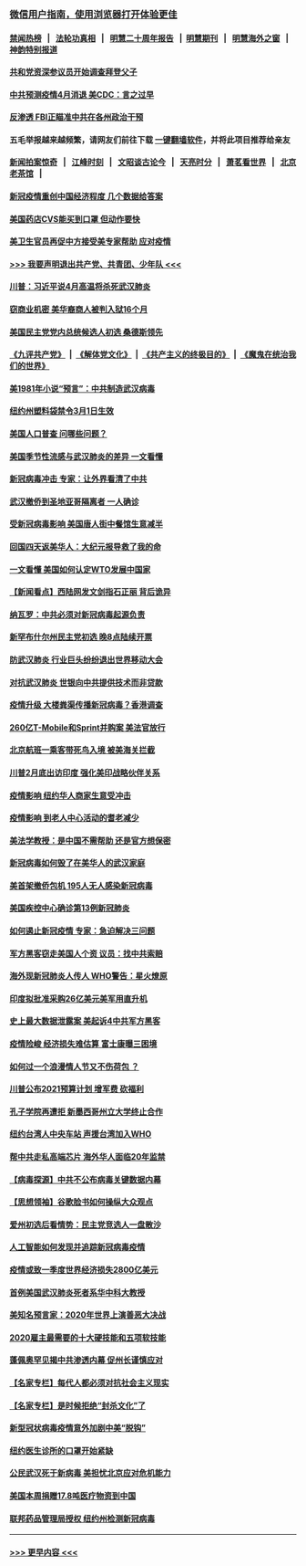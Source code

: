 ### [微信用户指南，使用浏览器打开体验更佳](https://github.com/gfw-breaker/banned-news1/blob/master/indexes/wechat-guide.md?t=0)
#### [禁闻热榜](热点新闻.md?t=0)  &nbsp;&nbsp;|&nbsp;&nbsp; [法轮功真相](https://github.com/gfw-breaker/truth/blob/master/README.md?t=0) &nbsp;&nbsp;|&nbsp;&nbsp; [明慧二十周年报告](https://github.com/gfw-breaker/mh-reports/blob/master/README.md?t=0) &nbsp;&nbsp;|&nbsp;&nbsp;[明慧期刊](https://github.com/gfw-breaker/mh-qikan) &nbsp;&nbsp;|&nbsp;&nbsp; [明慧海外之窗](https://github.com/gfw-breaker/mh-news/blob/master/README.md?t=0) &nbsp;&nbsp;|&nbsp;&nbsp; [神韵特别报道](https://github.com/gfw-breaker/mh-news/blob/master/shenyun.md?t=0)
#### [共和党资深参议员开始调查拜登父子](../pages/nsc412/n11863984.md?t=02130444) 
#### [中共预测疫情4月消退 美CDC：言之过早](../pages/nsc412/n11864310.md?t=02130444) 
#### [反渗透 FBI正瞄准中共在各州政治干预](../pages/nsc412/n11864300.md?t=02130444) 
#### 五毛举报越来越频繁，请网友们前往下载 [一键翻墙软件](https://github.com/gfw-breaker/ssr-accounts)，并将此项目推荐给亲友
#### [新闻拍案惊奇](https://github.com/gfw-breaker/banned-news1/blob/master/pages/link4.md) &nbsp;&nbsp;|&nbsp;&nbsp; [江峰时刻](https://github.com/gfw-breaker/banned-news1/blob/master/pages/link4.md) &nbsp;&nbsp;|&nbsp;&nbsp; [文昭谈古论今](https://github.com/gfw-breaker/banned-news1/blob/master/pages/link4.md) &nbsp;&nbsp;|&nbsp;&nbsp; [天亮时分](https://github.com/gfw-breaker/banned-news1/blob/master/pages/link4.md) &nbsp;&nbsp;|&nbsp;&nbsp; [萧茗看世界](https://github.com/gfw-breaker/banned-news1/blob/master/pages/link4.md) &nbsp;&nbsp;|&nbsp;&nbsp; [北京老茶馆](https://github.com/gfw-breaker/banned-news1/blob/master/pages/link4.md) &nbsp;&nbsp;|&nbsp;&nbsp; 
#### [新冠疫情重创中国经济程度 几个数据给答案](../pages/nsc412/n11864203.md?t=02130444) 
#### [美国药店CVS能买到口罩 但动作要快](../pages/nsc412/n11862438.md?t=02130444) 
#### [美卫生官员再促中方接受美专家帮助 应对疫情](../pages/nsc412/n11864043.md?t=02130444) 
#### [>>> 我要声明退出共产党、共青团、少年队 <<<](https://github.com/begood0513/goodnews/blob/master/quit/letter.md) 
#### [川普：习近平说4月高温将杀死武汉肺炎](../pages/nsc412/n11860814.md?t=02130444) 
#### [窃商业机密 美华裔商人被判入狱16个月](../pages/nsc412/n11863911.md?t=02130444) 
#### [美国民主党党内总统候选人初选 桑德斯领先](../pages/nsc412/n11863475.md?t=02130444) 
#### [《九评共产党》](https://github.com/begood0513/9ping.md/blob/master/README.md) &nbsp;|&nbsp; [《解体党文化》](../../../../jtdwh.md/blob/master/README.md)  &nbsp;|&nbsp; [《共产主义的终极目的》](../../../../gczydzjmd.md/blob/master/README.md) &nbsp;|&nbsp; [《魔鬼在统治我们的世界》](../../../../mgztzwmdsj.md/blob/master/README.md) 
#### [美1981年小说“预言”：中共制造武汉病毒](../pages/nsc412/n11863306.md?t=02130444) 
#### [纽约州塑料袋禁令3月1日生效](../pages/nsc412/n11862832.md?t=02130444) 
#### [美国人口普查  问哪些问题？](../pages/nsc412/n11862808.md?t=02130444) 
#### [美国季节性流感与武汉肺炎的差异 一文看懂](../pages/nsc412/n11862428.md?t=02130444) 
#### [新冠病毒冲击 专家：让外界看清了中共](../pages/nsc412/n11862280.md?t=02130444) 
#### [武汉撤侨到圣地亚哥隔离者 一人确诊](../pages/nsc412/n11862460.md?t=02130444) 
#### [受新冠病毒影响 美国唐人街中餐馆生意减半](../pages/nsc412/n11861940.md?t=02130444) 
#### [回国四天返美华人：大纪元报导救了我的命](../pages/nsc412/n11862181.md?t=02130444) 
#### [一文看懂 美国如何认定WTO发展中国家](../pages/nsc412/n11862051.md?t=02130444) 
#### [【新闻看点】西陆网发文剑指石正丽 背后诡异](../pages/nsc412/n11861792.md?t=02130444) 
#### [纳瓦罗：中共必须对新冠病毒起源负责](../pages/nsc412/n11861810.md?t=02130444) 
#### [新罕布什尔州民主党初选 晚8点陆续开票](../pages/nsc412/n11861872.md?t=02130444) 
#### [防武汉肺炎 行业巨头纷纷退出世界移动大会](../pages/nsc412/n11861795.md?t=02130444) 
#### [对抗武汉肺炎 世银向中共提供技术而非贷款](../pages/nsc412/n11861652.md?t=02130444) 
#### [疫情升级 大楼粪渠传播新冠病毒？香港调查](../pages/nsc412/n11861556.md?t=02130444) 
#### [260亿T-Mobile和Sprint并购案 美法官放行](../pages/nsc412/n11861511.md?t=02130444) 
#### [北京航班一乘客带死鸟入境 被美海关拦截](../pages/nsc412/n11861317.md?t=02130444) 
#### [川普2月底出访印度 强化美印战略伙伴关系](../pages/nsc412/n11860557.md?t=02130444) 
#### [疫情影响  纽约华人商家生意受冲击](../pages/nsc412/n11860284.md?t=02130444) 
#### [疫情影响  到老人中心活动的耆老减少](../pages/nsc412/n11860199.md?t=02130444) 
#### [美法学教授：是中国不需帮助 还是官方想保密](../pages/nsc412/n11859492.md?t=02130444) 
#### [新冠病毒如何毁了在美华人的武汉家庭](../pages/nsc412/n11859524.md?t=02130444) 
#### [美首架撤侨包机 195人无人感染新冠病毒](../pages/nsc412/n11859908.md?t=02130444) 
#### [美国疾控中心确诊第13例新冠肺炎](../pages/nsc412/n11859966.md?t=02130444) 
#### [如何遏止新冠疫情 专家：急迫解决三问题](../pages/nsc412/n11859685.md?t=02130444) 
#### [军方黑客窃走美国人个资 议员：找中共索赔](../pages/nsc412/n11859371.md?t=02130444) 
#### [海外现新冠肺炎人传人 WHO警告：星火燎原](../pages/nsc412/n11859252.md?t=02130444) 
#### [印度拟批准采购26亿美元美军用直升机](../pages/nsc412/n11859143.md?t=02130444) 
#### [史上最大数据泄露案 美起诉4中共军方黑客](../pages/nsc412/n11859115.md?t=02130444) 
#### [疫情险峻 经济损失难估算 富士康曝三困境](../pages/nsc412/n11859120.md?t=02130444) 
#### [如何过一个浪漫情人节又不伤荷包 ？](../pages/nsc412/n11858969.md?t=02130444) 
#### [川普公布2021预算计划 增军费 砍福利](../pages/nsc412/n11859012.md?t=02130444) 
#### [孔子学院再遭拒 新墨西哥州立大学终止合作](../pages/nsc412/n11858661.md?t=02130444) 
#### [纽约台湾人中央车站  声援台湾加入WHO](../pages/nsc412/n11857757.md?t=02130444) 
#### [帮中共走私高端芯片 海外华人面临20年监禁](../pages/nsc412/n11855016.md?t=02130444) 
#### [【病毒探源】中共不公布病毒关键数据内幕](../pages/nsc412/n11856584.md?t=02130444) 
#### [【思想领袖】谷歌脸书如何操纵大众观点](../pages/nsc412/n11680874.md?t=02130444) 
#### [爱州初选后看情势：民主党竞选人一盘散沙](../pages/nsc412/n11856557.md?t=02130444) 
#### [人工智能如何发现并追踪新冠病毒疫情](../pages/nsc412/n11856398.md?t=02130444) 
#### [疫情或致一季度世界经济损失2800亿美元](../pages/nsc412/n11855639.md?t=02130444) 
#### [首例美国武汉肺炎死者系华中科大教授](../pages/nsc412/n11855500.md?t=02130444) 
#### [美知名预言家：2020年世界上演善恶大决战](../pages/nsc412/n11855418.md?t=02130444) 
#### [2020雇主最需要的十大硬技能和五项软技能](../pages/nsc412/n11850953.md?t=02130444) 
#### [蓬佩奥罕见揭中共渗透内幕 促州长谨慎应对](../pages/nsc412/n11854685.md?t=02130444) 
#### [【名家专栏】每代人都必须对抗社会主义现实](../pages/nsc412/n11831412.md?t=02130444) 
#### [【名家专栏】是时候拒绝“封杀文化”了](../pages/nsc412/n11814093.md?t=02130444) 
#### [新型冠状病毒疫情意外加剧中美“脱钩”](../pages/nsc412/n11854475.md?t=02130444) 
#### [纽约医生诊所的口罩开始紧缺](../pages/nsc412/n11853364.md?t=02130444) 
#### [公民武汉死于新病毒 美担忧北京应对危机能力](../pages/nsc412/n11854331.md?t=02130444) 
#### [美国本周捐赠17.8吨医疗物资到中国](../pages/nsc412/n11854269.md?t=02130444) 
#### [联邦药品管理局授权  纽约州检测新冠病毒](../pages/nsc412/n11853371.md?t=02130444) 

----
#### [ >>> 更早内容 <<< ](../indexes/nsc412-earlier.md)
